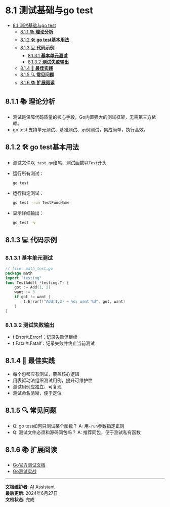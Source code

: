﻿# 8.1 测试基础与go test

<!-- TOC START -->
- [8.1 测试基础与go test](#81-测试基础与go-test)
  - [8.1.1 📚 **理论分析**](#811--理论分析)
  - [8.1.2 🛠️ **go test基本用法**](#812-️-go-test基本用法)
  - [8.1.3 💻 **代码示例**](#813--代码示例)
    - [8.1.3.1 **基本单元测试**](#8131-基本单元测试)
    - [8.1.3.2 **测试失败输出**](#8132-测试失败输出)
  - [8.1.4 🎯 **最佳实践**](#814--最佳实践)
  - [8.1.5 🔍 **常见问题**](#815--常见问题)
  - [8.1.6 📚 **扩展阅读**](#816--扩展阅读)
<!-- TOC END -->

## 8.1.1 📚 **理论分析**

- 测试是保障代码质量的核心手段，Go内置强大的测试框架，无需第三方依赖。
- go test 支持单元测试、基准测试、示例测试，集成简单，执行高效。

## 8.1.2 🛠️ **go test基本用法**

- 测试文件以`_test.go`结尾，测试函数以`Test`开头
- 运行所有测试：

  ```bash
  go test
  ```

- 运行指定测试：

  ```bash
  go test -run TestFuncName
  ```

- 显示详细输出：

  ```bash
  go test -v
  ```

## 8.1.3 💻 **代码示例**

### 8.1.3.1 **基本单元测试**

```go
// file: math_test.go
package math
import "testing"
func TestAdd(t *testing.T) {
    got := Add(1, 2)
    want := 3
    if got != want {
        t.Errorf("Add(1,2) = %d; want %d", got, want)
    }
}

```

### 8.1.3.2 **测试失败输出**

- t.Error/t.Errorf：记录失败但继续
- t.Fatal/t.Fatalf：记录失败并终止当前测试

## 8.1.4 🎯 **最佳实践**

- 每个包都应有测试，覆盖核心逻辑
- 用表驱动法组织测试用例，提升可维护性
- 测试用例应独立、可复现
- 测试命名清晰，便于定位

## 8.1.5 🔍 **常见问题**

- Q: go test如何只测试某个函数？
  A: 用`-run`参数指定正则
- Q: 测试文件必须和源码同包吗？
  A: 推荐同包，便于测试私有函数

## 8.1.6 📚 **扩展阅读**

- [Go官方测试文档](https://golang.org/pkg/testing/)
- [Go测试实战](https://geektutu.com/post/hpg-golang-unit-test.html)

---

**文档维护者**: AI Assistant  
**最后更新**: 2024年6月27日  
**文档状态**: 完成
